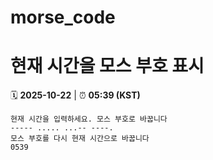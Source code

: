 # morse_code
# 현재 시간을 모스 부호 표시
<!-- MORSE_TIME_START -->
🗓️ **2025-10-22** | ⏰ **05:39 (KST)**

```
현재 시간을 입력하세요. 모스 부호로 바꿉니다
----- ..... ...-- ----.
모스 부호를 다시 현재 시간으로 바꿉니다
0539
```
<!-- MORSE_TIME_END -->

